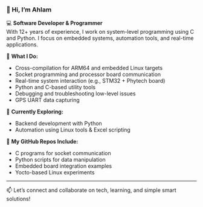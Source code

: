 ### 👋 Hi, I’m Ahlam

💻 **Software Developer & Programmer**  
With 12+ years of experience, I work on system-level programming using C and Python. I focus on embedded systems, automation tools, and real-time applications.

🔧 **What I Do:**
- Cross-compilation for ARM64 and embedded Linux targets
- Socket programming and processor board communication
- Real-time system interaction (e.g., STM32 + Phytech board)
- Python and C-based utility tools
- Debugging and troubleshooting low-level issues
- GPS UART data capturing

🌱 **Currently Exploring:**
- Backend development with Python
- Automation using Linux tools & Excel scripting


📂 **My GitHub Repos Include:**
- C programs for socket communication
- Python scripts for data manipulation
- Embedded board integration examples
- Yocto-based Linux experiments

---

📫 Let’s connect and collaborate on tech, learning, and simple smart solutions!
